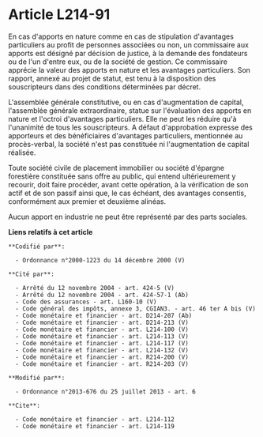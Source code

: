 # Article L214-91

En cas d'apports en nature comme en cas de stipulation d'avantages particuliers au profit de personnes associées ou non, un
commissaire aux apports est désigné par décision de justice, à la demande des fondateurs ou de l'un d'entre eux, ou de la
société de gestion. Ce commissaire apprécie la valeur des apports en nature et les avantages particuliers. Son rapport,
annexé au projet de statut, est tenu à la disposition des souscripteurs dans des conditions déterminées par décret. 

L'assemblée générale constitutive, ou en cas d'augmentation de capital, l'assemblée générale extraordinaire, statue sur
l'évaluation des apports en nature et l'octroi d'avantages particuliers. Elle ne peut les réduire qu'à l'unanimité de tous
les souscripteurs. A défaut d'approbation expresse des apporteurs et des bénéficiaires d'avantages particuliers, mentionnée
au procès-verbal, la société n'est pas constituée ni l'augmentation de capital réalisée. 

Toute société civile de placement immobilier ou société d'épargne forestière constituée sans offre au public, qui entend
ultérieurement y recourir, doit faire procéder, avant cette opération, à la vérification de son actif et de son passif ainsi
que, le cas échéant, des avantages consentis, conformément aux premier et deuxième alinéas. 

Aucun apport en industrie ne peut être représenté par des parts sociales.

**Liens relatifs à cet article**

	**Codifié par**:

	  - Ordonnance n°2000-1223 du 14 décembre 2000 (V)

	**Cité par**:

	  - Arrêté du 12 novembre 2004 - art. 424-5 (V)
	  - Arrêté du 12 novembre 2004 - art. 424-57-1 (Ab)
	  - Code des assurances - art. L160-10 (V)
	  - Code général des impôts, annexe 3, CGIAN3. - art. 46 ter A bis (V)
	  - Code monétaire et financier - art. D214-207 (Ab)
	  - Code monétaire et financier - art. D214-213 (V)
	  - Code monétaire et financier - art. L214-100 (V)
	  - Code monétaire et financier - art. L214-113 (V)
	  - Code monétaire et financier - art. L214-117 (V)
	  - Code monétaire et financier - art. L214-132 (V)
	  - Code monétaire et financier - art. R214-200 (V)
	  - Code monétaire et financier - art. R214-203 (V)

	**Modifié par**:

	  - Ordonnance n°2013-676 du 25 juillet 2013 - art. 6

	**Cite**:

	  - Code monétaire et financier - art. L214-112
	  - Code monétaire et financier - art. L214-119
